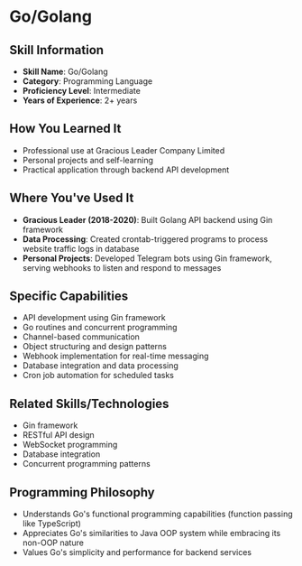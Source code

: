 
# Go/Golang

## Skill Information
- **Skill Name**: Go/Golang
- **Category**: Programming Language
- **Proficiency Level**: Intermediate
- **Years of Experience**: 2+ years

## How You Learned It
- Professional use at Gracious Leader Company Limited
- Personal projects and self-learning
- Practical application through backend API development

## Where You've Used It
- **Gracious Leader (2018-2020)**: Built Golang API backend using Gin framework
- **Data Processing**: Created crontab-triggered programs to process website traffic logs in database
- **Personal Projects**: Developed Telegram bots using Gin framework, serving webhooks to listen and respond to messages

## Specific Capabilities
- API development using Gin framework
- Go routines and concurrent programming
- Channel-based communication
- Object structuring and design patterns
- Webhook implementation for real-time messaging
- Database integration and data processing
- Cron job automation for scheduled tasks

## Related Skills/Technologies
- Gin framework
- RESTful API design
- WebSocket programming
- Database integration
- Concurrent programming patterns

## Programming Philosophy
- Understands Go's functional programming capabilities (function passing like TypeScript)
- Appreciates Go's similarities to Java OOP system while embracing its non-OOP nature
- Values Go's simplicity and performance for backend services